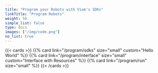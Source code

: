 ```yaml
---
title: "Program your Robots with Viam's SDKs"
linkTitle: "Program Robots"
weight: 50
simple_list: false
type: docs
images: ["/img/code.png"]
no_list: true
---
```


{{< cards >}}
    {{% card link="/program/sdks" size="small" custom="Hello World" %}}
    {{% card link="/program/interface" size="small" custom="Interface with Resources" %}}
    {{% card link="/program/run" size="small" %}}
{{< /cards >}}

<!-- TODO: Better pictures besides just the same SDK ones -->
